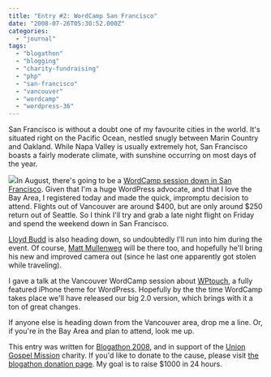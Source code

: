 ```yaml
---
title: "Entry #2: WordCamp San Francisco"
date: "2008-07-26T05:30:52.000Z"
categories: 
  - "journal"
tags: 
  - "blogathon"
  - "blogging"
  - "charity-fundraising"
  - "php"
  - "san-francisco"
  - "vancouver"
  - "wordcamp"
  - "wordpress-36"
---
```


San Francisco is without a doubt one of my favourite cities in the world. It's situated right on the Pacific Ocean, nestled snugly between Marin Country and Oakland. While Napa Valley is usually extremely hot, San Francisco boasts a fairly moderate climate, with sunshine occurring on most days of the year.

![](images/picture-9.png)In August, there's going to be a [WordCamp session down in San Francisco](http://2008.sf.wordcamp.org/). Given that I'm a huge WordPress advocate, and that I love the Bay Area, I registered today and made the quick, impromptu decision to attend. Flights out of Vancouver are around $400, but are only around $250 return out of Seattle. So I think I'll try and grab a late night flight on Friday and spend the weekend down in San Francisco.

[Lloyd Budd](http://foolswisdon.com) is also heading down, so undoubtedly I'll run into him during the event. Of course, [Matt Mullenweg](http://ma.tt) will be there too, and hopefully he'll bring his new and improved camera out (since he last one apparently got stolen while traveling).

I gave a talk at the Vancouver WordCamp session about [WPtouch](http://www.bravenewcode.com/wptouch), a fully featured iPhone theme for WordPress. Hopefully by the the time WordCamp takes place we'll have released our big 2.0 version, which brings with it a ton of great changes.

If anyone else is heading down from the Vancouver area, drop me a line. Or, if you're in the Bay Area and plan to attend, look me up.

This entry was written for [Blogathon 2008](http://www.migratorynerd.com/tag/blogathon), and in support of the [Union Gospel Mission](http://ugm.ca) charity. If you'd like to donate to the cause, please visit [the blogathon donation page](http://miss604.com/blogathon). My goal is to raise $1000 in 24 hours.
